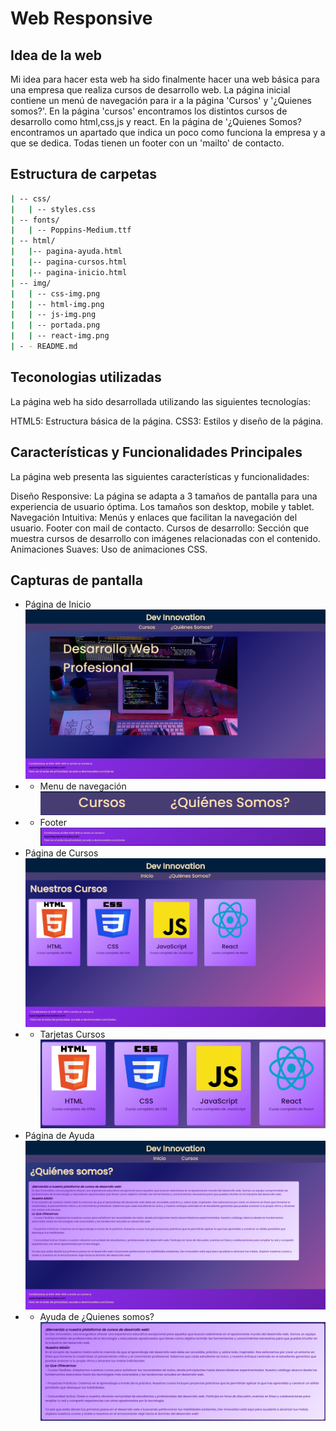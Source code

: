 ﻿# Web Responsive
## Idea de la web

Mi idea para hacer esta web ha sido finalmente hacer una web básica para una empresa que realiza cursos de desarrollo web.
La página inicial contiene un menú de navegación para ir a la página 'Cursos' y '¿Quienes somos?'.
En la página 'cursos' encontramos los distintos cursos de desarrollo como html,css,js y react.
En la página de '¿Quienes Somos? encontramos un apartado que indica un poco como funciona la empresa y a que se dedica.
Todas tienen un footer con un 'mailto' de contacto.

## Estructura de carpetas
``` bash
| -- css/
|   | -- styles.css
| -- fonts/
|   | -- Poppins-Medium.ttf
| -- html/
|   |-- pagina-ayuda.html
|	|-- pagina-cursos.html
|	|-- pagina-inicio.html
| -- img/
|   | -- css-img.png
|   | -- html-img.png
|   | -- js-img.png
|   | -- portada.png
|   | -- react-img.png
| - - README.md
```
## Teconologias utilizadas
La página web ha sido desarrollada utilizando las siguientes tecnologías:

HTML5: Estructura básica de la página.
CSS3: Estilos y diseño de la página.
## Características y Funcionalidades Principales

La página web presenta las siguientes características y funcionalidades:

Diseño Responsive: La página se adapta a 3 tamaños de pantalla para una experiencia de usuario óptima. Los tamaños son desktop, mobile y tablet.
Navegación Intuitiva: Menús y enlaces que facilitan la navegación del usuario.
Footer con mail de contacto.
Cursos de desarrollo: Sección que muestra cursos de desarrollo con imágenes relacionadas con el contenido.
Animaciones Suaves: Uso de animaciones CSS.

## Capturas de pantalla
- Página de Inicio
![Página Principal](capturas/pagina-inicio.png)
- - Menu de navegación
![Menu nav](capturas/menu.png)
- - Footer
![Footer](capturas/footer.png)
-  Página de Cursos
![Página Cursos](capturas/pagina-cursos.png)
- - Tarjetas Cursos
![Tarjetas](capturas/tarjetas.png)
- Página de Ayuda
![Página Ayuda](capturas/pagina-ayuda.png)
- - Ayuda de ¿Quienes somos?
![Ayuda](capturas/ayuda.png)
